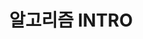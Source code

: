 ---
layout: single  
title: "알고리즘 INTRO"  
categories: Algorithm  
tags: [intro]  
toc: true  
sidebar_main: true
author_profile: true
---  